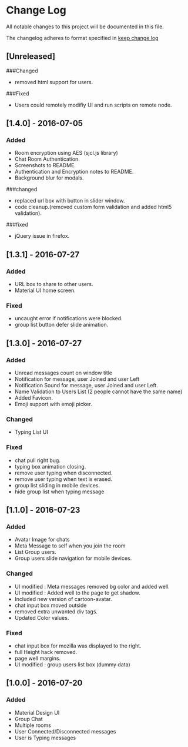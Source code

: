 # Change Log
All notable changes to this project will be documented in this file.

The changelog adheres to format specified in [keep change log](http://keepachangelog.com)

## [Unreleased]
###Changed
- removed html support for users.

###Fixed
- Users could remotely modifiy UI and run scripts on remote node.

## [1.4.0] - 2016-07-05
### Added 
- Room encryption using AES (sjcl.js library) 
- Chat Room Authentication.
- Screenshots to README.
- Authentication and Encryption notes to README.
- Background blur for modals.

###changed
- replaced url box with button in slider window.
- code cleanup.(removed custom form validation and added html5 validation).

###fixed
- jQuery issue in firefox.

## [1.3.1] - 2016-07-27
### Added
- URL box to share to other users.
- Material UI home screen.

### Fixed
- uncaught error if notifications were blocked.
- group list button defer slide animation. 


## [1.3.0] - 2016-07-27
### Added
- Unread messages count on window title
- Notification for message, user Joined and user Left
- Notification Sound for message, user Joined and user Left.
- Name Validation to Users List (2 people cannot have the same name)
- Added Favicon.
- Emoji support with emoji picker.
 
### Changed
- Typing List UI


### Fixed
- chat pull right bug.
- typing box animation closing.
- remove user typing when disconnected.
- remove user typing when text is erased.
- group list sliding in mobile devices.
- hide group list when typing message


## [1.1.0] - 2016-07-23
### Added
- Avatar Image for chats
- Meta Message to self when you join the room 
- List Group users.
- Group users slide navigation for mobile devices.

### Changed
- UI modified : Meta messages removed bg color and added well.
- UI modified : Added well to the page to get shadow.
- Included new version of cartoon-avatar.
- chat input box moved outside 
- removed extra unwanted div tags.
- Updated Color values.

### Fixed
- chat input box for mozilla was displayed to the right.
- full Height hack removed. 
- page well margins.
- UI modified : group users list box (dummy data)

## [1.0.0] - 2016-07-20
### Added
- Material Design UI
- Group Chat
- Multiple rooms
- User Connected/Disconnected messages
- User is Typing messages
